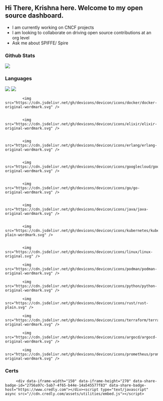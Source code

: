 <!--
**krishnakv/krishnakv** is a ✨ _special_ ✨ repository because its `README.md` (this file) appears on your GitHub profile.

Here are some ideas to get you started:

- 🔭 I’m currently working on ...
- 🌱 I’m currently learning ...
- 👯 I’m looking to collaborate on ...
- 🤔 I’m looking for help with ...
- 💬 Ask me about ...
- 📫 How to reach me: ...
- 😄 Pronouns: ...
- ⚡ Fun fact: ...
-->

## Hi There, Krishna here. Welcome to my open source dashboard.

- I am currently working on CNCF projects
- I am looking to collaborate on driving open source contributions at an org level
- Ask me about SPIFFE/ Spire

### Github Stats
![](https://github-readme-stats.vercel.app/api?username=krishnakv&theme=dark&hide_border=false&include_all_commits=true&count_private=true)

### Languages
<img src="https://cdn.jsdelivr.net/gh/devicons/devicon/icons/amazonwebservices/amazonwebservices-original-wordmark.svg" />

<img src="https://cdn.jsdelivr.net/gh/devicons/devicon/icons/azure/azure-original-wordmark.svg" />


            <img src="https://cdn.jsdelivr.net/gh/devicons/devicon/icons/docker/docker-original-wordmark.svg" />
          
          
            <img src="https://cdn.jsdelivr.net/gh/devicons/devicon/icons/elixir/elixir-original-wordmark.svg" />
          
          
            <img src="https://cdn.jsdelivr.net/gh/devicons/devicon/icons/erlang/erlang-original-wordmark.svg" />
          
          
            <img src="https://cdn.jsdelivr.net/gh/devicons/devicon/icons/googlecloud/googlecloud-original-wordmark.svg" />
          
          
            <img src="https://cdn.jsdelivr.net/gh/devicons/devicon/icons/go/go-original-wordmark.svg" />
          
          
            <img src="https://cdn.jsdelivr.net/gh/devicons/devicon/icons/java/java-original-wordmark.svg" />
          
          
            <img src="https://cdn.jsdelivr.net/gh/devicons/devicon/icons/kubernetes/kubernetes-plain-wordmark.svg" />
          
          
            <img src="https://cdn.jsdelivr.net/gh/devicons/devicon/icons/linux/linux-original.svg" />
          
            <img src="https://cdn.jsdelivr.net/gh/devicons/devicon/icons/podman/podman-original-wordmark.svg" />
          
            <img src="https://cdn.jsdelivr.net/gh/devicons/devicon/icons/python/python-original-wordmark.svg" />
          
            <img src="https://cdn.jsdelivr.net/gh/devicons/devicon/icons/rust/rust-plain.svg" />
          
            <img src="https://cdn.jsdelivr.net/gh/devicons/devicon/icons/terraform/terraform-original-wordmark.svg" />
          
            <img src="https://cdn.jsdelivr.net/gh/devicons/devicon/icons/argocd/argocd-original-wordmark.svg" />
          
            <img src="https://cdn.jsdelivr.net/gh/devicons/devicon/icons/prometheus/prometheus-original-wordmark.svg" />
            
### Certs
         <div data-iframe-width="150" data-iframe-height="270" data-share-badge-id="2756a97c-5ab7-4f65-b44e-14a545577f83" data-share-badge-host="https://www.credly.com"></div><script type="text/javascript" async src="//cdn.credly.com/assets/utilities/embed.js"></script> 
